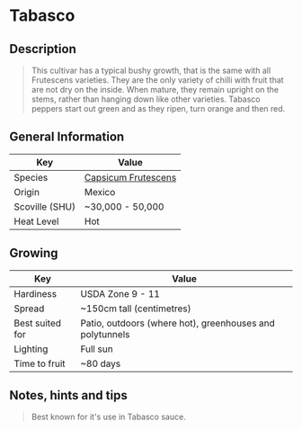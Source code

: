# Tabasco

## Description

> This cultivar has a typical bushy growth, that is the same with all Frutescens varieties. They are the only variety of chilli with fruit that are not dry on the inside. When mature, they remain upright on the stems, rather than hanging down like other varieties. Tabasco peppers start out green and as they ripen, turn orange and then red.

## General Information

Key | Value
--- | ---
Species | [Capsicum Frutescens](../capsicum-frutescens)
Origin | Mexico
Scoville (SHU) | ~30,000 - 50,000
Heat Level | Hot

## Growing

Key | Value
--- | -----
Hardiness | USDA Zone 9 - 11
Spread | ~150cm tall (centimetres)
Best suited for | Patio, outdoors (where hot), greenhouses and polytunnels
Lighting | Full sun
Time to fruit | ~80 days

## Notes, hints and tips

> Best known for it's use in Tabasco sauce.
